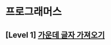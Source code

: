# 프로그래머스 
## [Level 1] [가운데 글자 가져오기][link]

[link]: https://programmers.co.kr/learn/courses/30/lessons/12903
